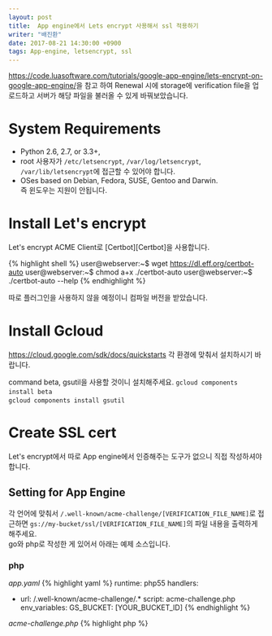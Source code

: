 ```yaml
---
layout: post
title:  App engine에서 Lets encrypt 사용해서 ssl 적용하기
writer: "배진환"
date: 2017-08-21 14:30:00 +0900
tags: App-engine, letsencrypt, ssl
---
```

<https://code.luasoftware.com/tutorials/google-app-engine/lets-encrypt-on-google-app-engine/>을 참고 하여 Renewal 시에 storage에 verification file을 업로드하고 서버가 해당 파일을 불러올 수 있게 바꿔보았습니다.

# System Requirements
- Python 2.6, 2.7, or 3.3+,
- root 사용자가 `/etc/letsencrypt`, `/var/log/letsencrypt`, `/var/lib/letsencrypt`에 접근할 수 있어야 합니다.
- OSes based on Debian, Fedora, SUSE, Gentoo and Darwin.  
즉 윈도우는 지원이 안됩니다.

# Install Let's encrypt
Let's encrypt ACME Client로 [Certbot][Certbot]을 사용합니다.

{% highlight shell %}
user@webserver:~$ wget https://dl.eff.org/certbot-auto
user@webserver:~$ chmod a+x ./certbot-auto
user@webserver:~$ ./certbot-auto --help
{% endhighlight %}

따로 플러그인을 사용하지 않을 예정이니 컴파일 버전을 받았습니다.

# Install Gcloud
<https://cloud.google.com/sdk/docs/quickstarts>
각 환경에 맞춰서 설치하시기 바랍니다.

command beta, gsutil을 사용할 것이니 설치해주세요.
`gcloud components install beta`  
`gcloud components install gsutil`

# Create SSL cert
Let's encrypt에서 따로 App engine에서 인증해주는 도구가 없으니 직접 작성하셔야 합니다.

## Setting for App Engine
각 언어에 맞춰서 `/.well-known/acme-challenge/[VERIFICATION_FILE_NAME]`로 접근하면 `gs://my-bucket/ssl/[VERIFICATION_FILE_NAME]`의 파일 내용을 출력하게 해주세요.  
go와 php로 작성한 게 있어서 아래는 예제 소스입니다.

### php
_app.yaml_
{% highlight yaml %}
runtime: php55
handlers:
  - url: /.well-known/acme-challenge/.*
    script: acme-challenge.php
env_variables:
  GS_BUCKET: [YOUR_BUCKET_ID]
{% endhighlight %}

_acme-challenge.php_
{% highlight php %}
<?php

$path = explode('/', $_SERVER['PATH_INFO']);
$verifyName = end($path);

if (file_exists('gs://' . getenv('GS_BUCKET') . '/ssl/' . $verifyName)) {
  $fileContents = file_get_contents('gs://' . getenv('GS_BUCKET') . '/ssl/' . $verifyName);
  echo $fileContents;
} else {
  http_response_code(404);
  die();
}
{% endhighlight %}

### go
_app.yaml_
{% highlight yaml %}
runtime: go
api_version: go1.8

handlers:
- url: /.*
  script: _go_app
{% endhighlight %}

_main.go_
{% highlight go %}
package main

import (
	"net/http"
	"fmt"
	"github.com/gorilla/mux"
	"google.golang.org/appengine"
	"google.golang.org/appengine/log"
	"cloud.google.com/go/storage"
	"io/ioutil"
  "os"
	"context"
)

func init() {
	route := mux.NewRouter()
	route.HandleFunc("/", index)
	route.HandleFunc("/.well-known/acme-challenge/{encrypt}", acmeChallenge)
	http.Handle("/", route)
}

func index(w http.ResponseWriter, r *http.Request) {
	fmt.Fprint(w, "Hello World")
}

func acmeChallenge(w http.ResponseWriter, r *http.Request) {
	vars := mux.Vars(r)
	encrypt := vars["encrypt"]
	var ctx context.Context
	ctx = appengine.NewContext(r)
	client, err := storage.NewClient(ctx)
	if err != nil {
		log.Errorf(ctx, "failed to create client: %v", err)
		w.WriteHeader(500)
		return
	}
	defer client.Close()
	bucketName := os.Getenv('GS_BUCKET')
	cBucket := client.Bucket(bucketName)
	rc, err := cBucket.Object(encrypt).NewReader(ctx)
	if err != nil {
		log.Errorf(ctx, "readFile: unable to open file from bucket %q, file %q: %v", bucketName, encrypt, err)
		w.WriteHeader(404)
		return
	}
	defer rc.Close()
	slurp, err := ioutil.ReadAll(rc)
	if err != nil {
		log.Errorf(ctx, "readFile: unable to open file from bucket %q, file %q: %v", bucketName, encrypt, err)
		w.WriteHeader(404)
		return
	}
	fmt.Fprint(w, string(slurp))
}
{% endhighlight %}

## Config Domain for App engine
SSL을 사용할 맞춤 도메인을 추가하여 주세요.
![image](/images/post/20170821/custom-domain.png)

## Create shell script HTTP verification file upload to Cloud Storage
certbot의 `--manual-auth-hook`을 이용하여 verification시 Cloud Storage에 Upload되도록 합시다.

_auth-hook.sh_
{% highlight shell %}
#!/bin/bash
# for debugging purpose only
set -x

echo $CERTBOT_VALIDATION | gsutil cp -a project-private - gs://my-bucket/ssl/$CERTBOT_TOKEN

set +x
{% endhighlight %}

## Create shell script SSL Renewal hook
renew 시에 app engine에 SSL을 업로드하고 해당 도메인에 SSL을 매핑해줘야 합니다.

_renew-hook.sh_
{% highlight shell %}
#!/bin/bash
set -x

PROJECT_NAME=your-project-id

#gcloud config set project $PROJECT_NAME

NOW=$(date +"%y/%m/%d")

openssl rsa -in $RENEWED_LINEAGE/privkey.pem -out $RENEWED_LINEAGE/privkeyrsa.pem

CERTID=$(gcloud beta app ssl-certificates create \
  --display-name $PROJECT_NAME-$NOW \
  --certificate $RENEWED_LINEAGE/fullchain.pem \
  --private-key $RENEWED_LINEAGE/privkeyrsa.pem \
  --project $PROJECT_NAME --format='value(id)')

for domain in $RENEWED_DOMAINS; do
  gcloud beta app domain-mappings update $domain --certificate-id $CERTID --project $PROJECT_NAME
done

set +x
{% endhighlight %}

## Run Script
{% highlight text %}
certbot-auto certonly --manual --manual-public-ip-logging-ok \
--preferred-challenges http --manual-auth-hook /[FULLPATH]/auth-hook.sh \
--renew-hook /[FULLPATH]/renew-hook.sh -d your-domain.com -d www.your-domain.com
{% endhighlight %}

Results
{% highlight text %}
IMPORTANT NOTES:
 - Congratulations! Your certificate and chain have been saved at
   /etc/letsencrypt/live/asdf.jhbae.in/fullchain.pem. Your cert will
   expire on 2017-11-19. To obtain a new or tweaked version of this
   certificate in the future, simply run certbot again. To
   non-interactively renew *all* of your certificates, run "certbot
   renew"
 - If you like Certbot, please consider supporting our work by:

   Donating to ISRG / Let's Encrypt:   https://letsencrypt.org/donate
   Donating to EFF:                    https://eff.org/donate-le
{% endhighlight %}

## Test Renewal
`certbot-auto renew --dry-run`

## Register Crontab
`sudo crontab -e`

{% highlight text %}
# m h  dom mon dow   command
7 3 * * * /FULL/PATH/TO/certbot-auto renew --quiet
{% endhighlight %}

![image](/images/post/20170821/ssl.png)  
정상적으로 등록이 되었습니다.


[Certbot]: https://certbot.eff.org/

